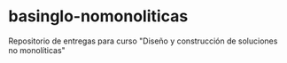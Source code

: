 # basinglo-nomonoliticas
Repositorio de entregas para curso "Diseño y construcción de soluciones no monolíticas"
